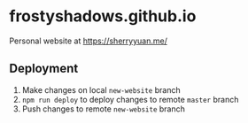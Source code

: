 # frostyshadows.github.io

Personal website at https://sherryyuan.me/

## Deployment
1. Make changes on local `new-website` branch
2. `npm run deploy` to deploy changes to remote `master` branch
3. Push changes to remote `new-website` branch
